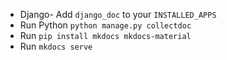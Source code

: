 - Django- Add `django_doc` to your `INSTALLED_APPS`
- Run Python `python manage.py collectdoc`
- Run `pip install mkdocs mkdocs-material`
- Run `mkdocs serve`

